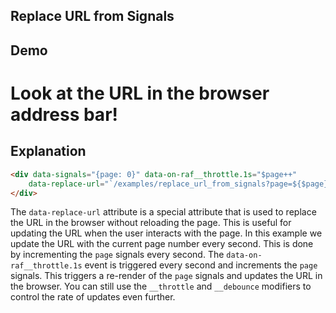 ## Replace URL from Signals

## Demo

<div data-signals="{page: 0}" data-on-raf__throttle.1s="$page++"
    data-replace-url="`/examples/replace_url_from_signals?page=${$page}`">
</div>

# Look at the URL in the browser address bar!

## Explanation

```html
<div data-signals="{page: 0}" data-on-raf__throttle.1s="$page++"
    data-replace-url="`/examples/replace_url_from_signals?page=${$page}`">
</div>
```

The `data-replace-url` attribute is a special attribute that is used to replace the URL in the browser without reloading
the page. This is useful for updating the URL when the user interacts with the page. In this example we update the URL
with the current page number every second. This is done by incrementing the `page` signals every second. The
`data-on-raf__throttle.1s` event is triggered every second and increments the `page` signals. This triggers a re-render
of
the `page` signals and updates the URL in the browser. You can still use the `__throttle` and `__debounce` modifiers to
control the rate of updates even further.